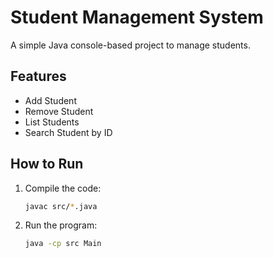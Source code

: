 # Student Management System

A simple Java console-based project to manage students.

## Features
- Add Student
- Remove Student
- List Students
- Search Student by ID

## How to Run
1. Compile the code:
   ```bash
   javac src/*.java
   ```
2. Run the program:
   ```bash
   java -cp src Main
   ```
